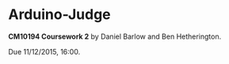 # Arduino-Judge
**CM10194 Coursework 2** by Daniel Barlow and Ben Hetherington.

Due 11/12/2015, 16:00.
